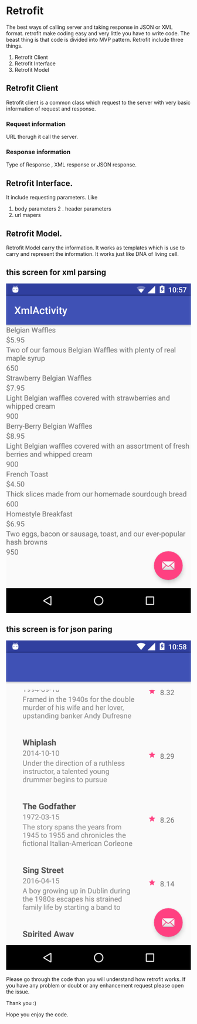 #  Retrofit

The best ways of calling server and taking response in JSON or XML format. retrofit make coding easy and very little you have to write code. The beast thing is that code is divided into MVP pattern. 
Retrofit include three things. 
 
 1. Retrofit Client 
 2. Retrofit Interface
 3. Retrofit Model
  
 ## Retrofit Client
 
 Retrofit client is a common class which request to the server with very basic information of request and response.
 
 ###  Request information
  
  URL thorugh it call the server.
 
 ### Response  information
   
   Type of Response , XML response or JSON response. 
  
 ## Retrofit Interface. 
   
   It include requesting parameters. Like 
   
   1.  body parameters 
   2 . header parameters 
   3. url mapers 
   
 ## Retrofit Model.
   
   Retrofit Model carry the information. It works as templates which is use to carry and represent the information. It works just like DNA of living cell.
   
## this screen for xml parsing 

<img src="device-2016-08-20-225749.png"></img>

## this screen is for json paring
 
<img src="device-2016-08-20-225808.png"></img>

Please go through the code than you will understand how retrofit works. If you have any problem or doubt or any enhancement request please open the issue.
  
  Thank you :) 
  
  Hope you enjoy the code.